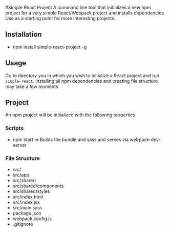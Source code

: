 #Simple React Project
A command line tool that initializes a new npm project for a very simple React/Webpack project and installs dependencies. Use as a starting point for more interesting projects.

## Installation
- npm install simple-react-project -g

## Usage
Go to directory you in which you wish to initialize a React project and run `simple-react`.
Installing all npm dependencies and creating file structure may take a few moments

## Project
An npm project will be initialized with the following properties

### Scripts
- npm start => Builds the bundle and sass and serves via webpack-dev-server

### File Structure
- src/
- src/app
- src/shared
- src/shared/components
- src/shared/styles
- src/index.html
- src/index.jsx
- src/main.sass
- package.json
- webpack.config.js
- .gitignore